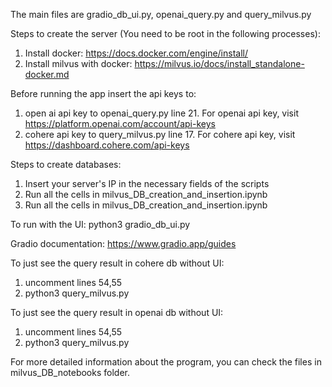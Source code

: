 The main files are gradio_db_ui.py, openai_query.py and query_milvus.py

Steps to create the server (You need to be root in the following processes):
1. Install docker: https://docs.docker.com/engine/install/
2. Install milvus with docker: https://milvus.io/docs/install_standalone-docker.md

Before running the app insert the api keys to:
1. open ai api key to openai_query.py line 21. For openai api key, visit https://platform.openai.com/account/api-keys
2. cohere api key to query_milvus.py line 17. For cohere api key, visit https://dashboard.cohere.com/api-keys

Steps to create databases:
1. Insert your server's IP in the necessary fields of the scripts
2. Run all the cells in milvus_DB_creation_and_insertion.ipynb
3. Run all the cells in milvus_DB_creation_and_insertion.ipynb

To run with the UI:
    python3 gradio_db_ui.py
    
Gradio documentation: https://www.gradio.app/guides

To just see the query result in cohere db without UI:
1.  uncomment lines 54,55
2. python3 query_milvus.py

To just see the query result in openai db without UI:
1.  uncomment lines 54,55
2. python3 query_milvus.py

For more detailed information about the program, you can check the files in milvus_DB_notebooks folder.